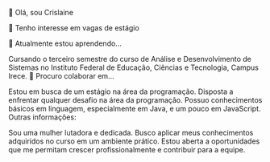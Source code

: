 👋 Olá, sou Crislaine

👀 Tenho interesse em vagas de estágio

🌱 Atualmente estou aprendendo...

Cursando o terceiro semestre do curso de Análise e Desenvolvimento de Sistemas no Instituto Federal de Educação, Ciências e Tecnologia, Campus Irece.
💞️ Procuro colaborar em...

Estou em busca de um estágio na área da programação.
Disposta a enfrentar qualquer desafio na área da programação.
Possuo conhecimentos básicos em linguagem, especialmente em Java, e um pouco em JavaScript.
Outras informações:

Sou uma mulher lutadora e dedicada.
Busco aplicar meus conhecimentos adquiridos no curso em um ambiente prático.
Estou aberta a oportunidades que me permitam crescer profissionalmente e contribuir para a equipe.
